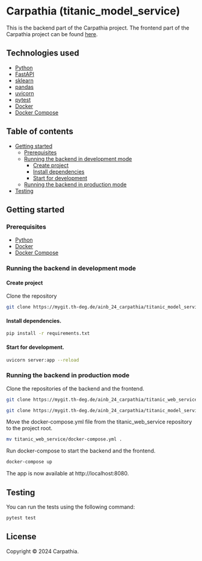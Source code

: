 # Carpathia (titanic_model_service)

This is the backend part of the Carpathia project. The frontend part of the Carpathia project can be found [here](https://mygit.th-deg.de/ainb_24_carpathia/titanic_web_service).

## Technologies used

- [Python](https://www.python.org/)
- [FastAPI](https://fastapi.tiangolo.com/)
- [sklearn](https://scikit-learn.org/stable/)
- [pandas](https://pandas.pydata.org/)
- [uvicorn](https://www.uvicorn.org/)
- [pytest](https://docs.pytest.org/)
- [Docker](https://www.docker.com/)
- [Docker Compose](https://docs.docker.com/compose/)

## Table of contents

- [Getting started](#getting-started)
  - [Prerequisites](#prerequisites)
  - [Running the backend in development mode](#running-the-backend-in-development-mode)
    - [Create project](#create-project)
    - [Install dependencies](#install-dependencies)
    - [Start for development](#start-for-development)
  - [Running the backend in production mode](#running-the-backend-in-production-mode)
- [Testing](#testing)
  
## Getting started

### Prerequisites

- [Python](https://www.python.org/)
- [Docker](https://www.docker.com/)
- [Docker Compose](https://docs.docker.com/compose/)

### Running the backend in development mode

#### Create project

Clone the repository

```bash
git clone https://mygit.th-deg.de/ainb_24_carpathia/titanic_model_service
```

#### Install dependencies.

```bash
pip install -r requirements.txt
```

#### Start for development.

```bash
uvicorn server:app --reload
```

### Running the backend in production mode

Clone the repositories of the backend and the frontend.

```bash
git clone https://mygit.th-deg.de/ainb_24_carpathia/titanic_web_service
```

```bash
git clone https://mygit.th-deg.de/ainb_24_carpathia/titanic_model_service
```

Move the docker-compose.yml file from the titanic_web_service repository to the project root.

```bash
mv titanic_web_service/docker-compose.yml .
```

Run docker-compose to start the backend and the frontend.

```bash
docker-compose up
```

The app is now available at http://localhost:8080.

## Testing

You can run the tests using the following command:

```bash
pytest test
```


## License

Copyright © 2024 Carpathia.
